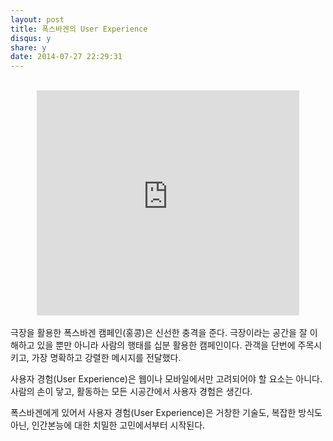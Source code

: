 ```yaml
---
layout: post
title: 폭스바겐의 User Experience
disqus: y
share: y
date: 2014-07-27 22:29:31
---
```


</br>

<center>
<embed src="http://www.youtube.com/v/0sbz_LmPnvk?hl=ko_KR&amp;version=3&amp;rel=0" type="application/x-shockwave-flash" width="420" height="360" ="always" allowfullscreen="true"></embed>
</center>

</br>
극장을 활용한 폭스바겐 캠페인(홍콩)은 신선한 충격을 준다. 극장이라는 공간을 잘 이해하고 있을 뿐만 아니라 사람의 행태를 십분 활용한 캠페인이다. 관객을 단번에 주목시키고, 가장 명확하고 강렬한 메시지를 전달했다. 

사용자 경험(User Experience)은 웹이나 모바일에서만 고려되어야 할 요소는 아니다. 사람의 손이 닿고, 활동하는 모든 시공간에서 사용자 경험은 생긴다. 

폭스바겐에게 있어서 사용자 경험(User Experience)은 거창한 기술도, 복잡한 방식도 아닌, 인간본능에 대한 치밀한 고민에서부터 시작된다. 